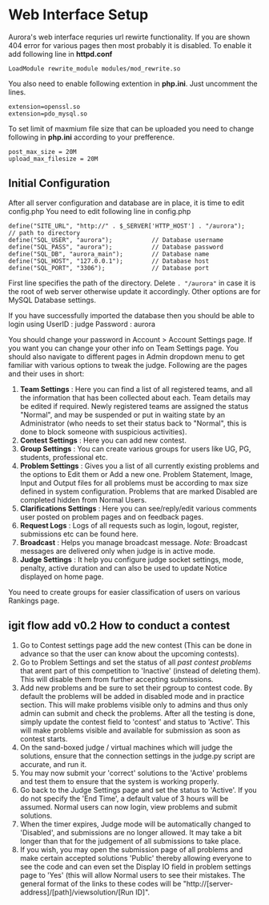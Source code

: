 Web Interface Setup
===================
Aurora's web interface requries url rewirte functionality. If you are shown 404 error for various pages then most probably it is disabled. To enable it add following line in **httpd.conf**
```
LoadModule rewrite_module modules/mod_rewrite.so
```

You also need to enable following extention in **php.ini**. Just uncomment the lines.
```
extension=openssl.so
extension=pdo_mysql.so
```
To set limit of maxmium file size that can be uploaded you need to change following in **php.ini** according to your prefference.
```
post_max_size = 20M
upload_max_filesize = 20M
```


Initial Configuration
---------------------

After all server configuration and database are in place, it is time to edit config.php
You need to edit following line in config.php
```
define("SITE_URL", "http://" . $_SERVER['HTTP_HOST'] . "/aurora");      // path to directory
define("SQL_USER", "aurora");           // Database username    
define("SQL_PASS", "aurora");           // Database password
define("SQL_DB", "aurora_main");     	// Database name  
define("SQL_HOST", "127.0.0.1");        // Database host
define("SQL_PORT", "3306");             // Database port
```
First line specifies the path of the directory. Delete ```. "/aurora"``` in case it is the root of web server otherwise update it accordingly. Other options are for MySQL Database settings. 

If you have successfully imported the database then you should be able to login using 
UserID    : judge
Password  : aurora

You should change your password in Account > Account Settings page. If you want you can change your other info on Team Settings page. You should also navigate to different pages in Admin dropdown menu to get familiar with various options to tweak the judge.
Following are the pages and their uses in short:

1. **Team Settings** : Here you can find a list of all registered teams, and all the information that has been collected about each. Team details may be edited if required. Newly registered teams are assigned the status "Normal", and may be suspended or put in waiting state by an Administrator (who needs to set their status back to "Normal", this is done to block someone with suspicious activities).
2. **Contest Settings** : Here you can add new contest.
3. **Group Settings** : You can create various groups for users like UG, PG, students, professional etc.
4. **Problem Settings** : Gives you a list of all currently existing problems and the options to Edit them or Add a new one. Problem Statement, Image, Input and Output files for all problems must be according to max size defined in system configuration. Problems that are marked Disabled are completed hidden from Normal Users.
5. **Clarifications Settings** : Here you can see/reply/edit various comments user posted on problem pages and on feedback pages.
6. **Request Logs** : Logs of all requests such as login, logout, register, submissions etc can be found here.
7. **Broadcast** : Helps you manage broadcast message. *Note:* Broadcast messages are delivered only when judge is in active mode.
8. **Judge Settings** : It help you configure judge socket settings, mode, penalty, active duration and can also be used to update Notice displayed on home page.

You need to create groups for easier classification of users on various Rankings page.

igit flow
add v0.2
How to conduct a contest
------------------------

1. Go to Contest settings page add the new contest (This can be done in advance so that the user can know about the upcoming contests).
2. Go to Problem Settings and set the status of all *past contest problems* that arent part of this competition to 'Inactive' (instead of deleting them). This will disable them from further accepting submissions.
3. Add new problems and be sure to set their pgroup to contest code.
By default the problems will be added in disabled mode and in practice section. This will make problems visible only to admins and thus only admin can submit and check the problems. After all the testing is done, simply update the contest field to 'contest' and status to 'Active'. This will make problems visible and available for submission as soon as contest starts.
4. On the sand-boxed judge / virtual machines which will judge the solutions, ensure that the connection settings in the judge.py script are accurate, and run it.
5. You may now submit your 'correct' solutions to the 'Active' problems and test them to ensure that the system is working properly.
6. Go back to the Judge Settings page and set the status to 'Active'. If you do not specify the 'End Time', a default value of 3 hours will be assumed. Normal users can now login, view problems and submit solutions.
7. When the timer expires, Judge mode will be automatically changed to 'Disabled', and submissions are no longer allowed. It may take a bit longer than that for the judgement of all submissions to take place.
8. If you wish, you may open the submission page of all problems and make certain accepted solutions 'Public' thereby allowing everyone to see the code and can even set the Display IO field in problem settings page to 'Yes' (this will allow Normal users to see their mistakes. The general format of the links to these codes will be "http://[server-address]/[path]/viewsolution/[Run ID]".
